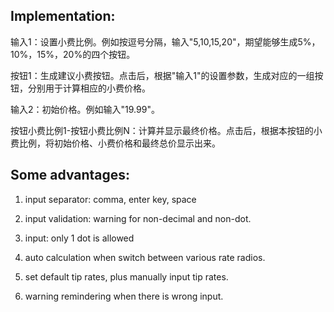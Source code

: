 
## Implementation:

输入1：设置小费比例。例如按逗号分隔，输入"5,10,15,20"，期望能够生成5%，10%，15%，20%的四个按钮。

按钮1：生成建议小费按钮。点击后，根据"输入1"的设置参数，生成对应的一组按钮，分别用于计算相应的小费价格。

输入2：初始价格。例如输入"19.99"。

按钮小费比例1-按钮小费比例N：计算并显示最终价格。点击后，根据本按钮的小费比例，将初始价格、小费价格和最终总价显示出来。


## Some advantages:

1. input separator: comma, enter key, space

2. input validation: warning for non-decimal and non-dot.

3. input: only 1 dot is allowed

4. auto calculation when switch between various rate radios.

5. set default tip rates, plus manually input tip rates.

6. warning remindering when there is wrong input.